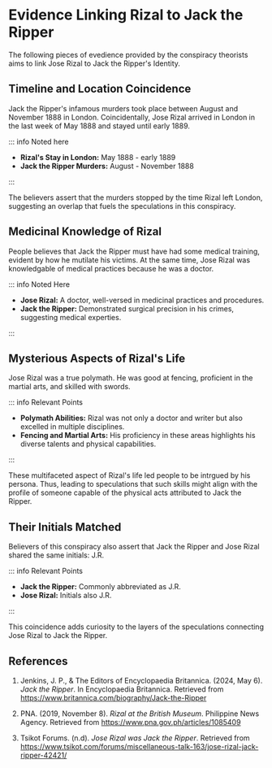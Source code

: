 # Evidence Linking Rizal to Jack the Ripper

The following pieces of evedience provided by the conspiracy theorists aims to link Jose Rizal to Jack the Ripper's Identity.

## Timeline and Location Coincidence

Jack the Ripper's infamous murders took place between August and November 1888 in London. Coincidentally, Jose Rizal arrived in London in the last week of May 1888 and stayed until early 1889.

::: info Noted here

- **Rizal's Stay in London:** May 1888 - early 1889
- **Jack the Ripper Murders:** August - November 1888

:::

The believers assert that the murders stopped by the time Rizal left London, suggesting an overlap that fuels the speculations in this conspiracy.

## Medicinal Knowledge of Rizal

People believes that Jack the Ripper must have had some medical training, evident by how he mutilate his victims. At the same time, Jose Rizal was knowledgable of medical practices because he was a doctor.

::: info Noted Here

- **Jose Rizal:** A doctor, well-versed in medicinal practices and procedures.
- **Jack the Ripper:** Demonstrated surgical precision in his crimes, suggesting medical experties.

:::

## Mysterious Aspects of Rizal's Life

Jose Rizal was a true polymath. He was good at fencing, proficient in the martial arts, and skilled with swords.

::: info Relevant Points

- **Polymath Abilities:** Rizal was not only a doctor and writer but also excelled in multiple disciplines.
- **Fencing and Martial Arts:** His proficiency in these areas highlights his diverse talents and physical capabilities.

:::

These multifaceted aspect of Rizal's life led people to be intrgued by his persona. Thus, leading to speculations that such skills might align with the profile of someone capable of the physical acts attributed to Jack the Ripper.

## Their Initials Matched

Believers of this conspiracy also assert that Jack the Ripper and Jose Rizal shared the same initials: J.R.

::: info Relevant Points

- **Jack the Ripper:** Commonly abbreviated as J.R.
- **Jose Rizal:** Initials also J.R.

:::

This coincidence adds curiosity to the layers of the speculations connecting Jose Rizal to Jack the Ripper.

## References

1. Jenkins, J. P., & The Editors of Encyclopaedia Britannica. (2024, May 6). _Jack the Ripper_. In Encyclopaedia Britannica. Retrieved from https://www.britannica.com/biography/Jack-the-Ripper

2. PNA. (2019, November 8). _Rizal at the British Museum_. Philippine News Agency. Retrieved from https://www.pna.gov.ph/articles/1085409

3. Tsikot Forums. (n.d). _Jose Rizal was Jack the Ripper_. Retrieved from https://www.tsikot.com/forums/miscellaneous-talk-163/jose-rizal-jack-ripper-42421/
